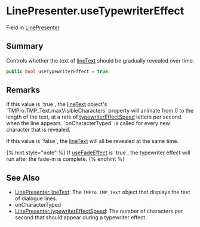 # LinePresenter.useTypewriterEffect

Field in [LinePresenter](/docs/api/csharp/yarn.unity.linepresenter.md)

## Summary


Controls whether the text of  <a href="yarn.unity.linepresenter.linetext.md">lineText</a>  should be
gradually revealed over time.


```csharp
public bool useTypewriterEffect = true;
```

## Remarks

<p>If this value is `true`, the <a href="yarn.unity.linepresenter.linetext.md">lineText</a> object's `TMPro.TMP_Text.maxVisibleCharacters` property will animate from 0
to the length of the text, at a rate of <a href="yarn.unity.linepresenter.typewritereffectspeed.md">typewriterEffectSpeed</a> letters per second when the line
appears. `onCharacterTyped` is called for every new
character that is revealed.</p> <p>If this value is `false`, the <a href="yarn.unity.linepresenter.linetext.md">lineText</a> will all be revealed at the same time.</p> <p>
{% hint style="note" %}
If <a href="yarn.unity.linepresenter.usefadeeffect.md">useFadeEffect</a> is `true`, the typewriter effect will run after the fade-in
is complete.
{% endhint %}
</p>

## See Also

* [LinePresenter.lineText](/docs/api/csharp/yarn.unity.linepresenter.linetext.md): The  `TMPro.TMP_Text`  object that displays the text of dialogue lines.
* onCharacterTyped
* [LinePresenter.typewriterEffectSpeed](/docs/api/csharp/yarn.unity.linepresenter.typewritereffectspeed.md): The number of characters per second that should appear during a typewriter effect.

